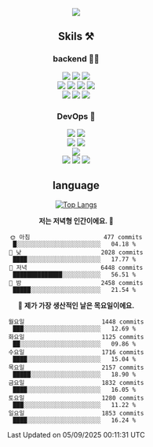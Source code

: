 <div align="center">

<a href="https://hhpluscertificateofcompletion.oopy.io/">
  <img src="https://static.spartacodingclub.kr/hanghae99/plus/completion/badge_black.svg" />
</a>

## Skils ⚒️

### backend 🧑‍💻
  
<img src="https://img.shields.io/badge/Java-FF6600?style=flat-square&logo=buymeacoffee&logoColor=white"/>
<img src="https://img.shields.io/badge/Go-0099FF?style=flat-square&logo=go&logoColor=white"/>
<img src="https://img.shields.io/badge/Kotlin-7F52FF?style=flat-square&logo=kotlin&logoColor=white"/>
  
  
<br />
  
<img src="https://img.shields.io/badge/Spring-339933?style=flat-square&logo=Spring&logoColor=white"/>
<img src="https://img.shields.io/badge/Spring Boot-339933?style=flat-square&logo=Spring Boot&logoColor=white"/>
<img src="https://img.shields.io/badge/Spring Security-339933?style=flat-square&logo=Spring Security&logoColor=white"/>
  
<img src="https://img.shields.io/badge/Spring Data JPA-339933?style=flat-square&logo=Hibernate&logoColor=white"/>

<br />
  
  <img src="https://img.shields.io/badge/mysql-0099FF?style=flat-square&logo=mysql&logoColor=white"/>
  <img src="https://img.shields.io/badge/mariadb-0099FF?style=flat-square&logo=mariadb&logoColor=white"/>
  <img src="https://img.shields.io/badge/mongoDB-47A248?style=flat-square&logo=mongodb&logoColor=white"/>
  
  
### DevOps 🚀
  
  <img src="https://img.shields.io/badge/docker-2496ED?style=flat-square&logo=docker&logoColor=white"/>
  <img src="https://img.shields.io/badge/kubernetes-326CE5?style=flat-square&logo=kubernetes&logoColor=white"/>
  
  <br />
  
  <img src="https://img.shields.io/badge/Github Actions-2088FF?style=flat-square&logo=githubactions&logoColor=white"/>
  <img src="https://img.shields.io/badge/Jenkins-D24939?style=flat-square&logo=jenkins&logoColor=white"/>
  
  
  <br />
  <img src="https://img.shields.io/badge/terraform-7B42BC?style=flat-square&logo=terraform&logoColor=white"/>
  
  <br />
  <img src="https://img.shields.io/badge/Amazon AWS-232F3E?style=flat-square&logo=Amazon AWS&logoColor=white"/>

  <img src="https://img.shields.io/badge/GCP-4285F4?style=flat-square&logo=googlecloud&logoColor=white"/>
  <img src="https://img.shields.io/badge/NCP-03C75A?style=flat-square&logo=naver&logoColor=white"/>
  
  
## language

[![Top Langs](https://github-readme-stats.vercel.app/api/top-langs/?username=zxcv9203&hide=html&exclude_repo=zxcv9203.github.io,golB&theme=grate-gatsby)](https://github.com/zxcv9203/github-readme-stats)
  
<!--START_SECTION:waka-->
**저는 저녁형 인간이에요. 🦉** 

```text
🌞 아침                     477 commits         █░░░░░░░░░░░░░░░░░░░░░░░░   04.18 % 
🌆 낮　                     2028 commits        ████░░░░░░░░░░░░░░░░░░░░░   17.77 % 
🌃 저녁                     6448 commits        ██████████████░░░░░░░░░░░   56.51 % 
🌙 밤　                     2458 commits        █████░░░░░░░░░░░░░░░░░░░░   21.54 % 
```
📅 **제가 가장 생산적인 날은 목요일이에요.** 

```text
월요일                      1448 commits        ███░░░░░░░░░░░░░░░░░░░░░░   12.69 % 
화요일                      1125 commits        ██░░░░░░░░░░░░░░░░░░░░░░░   09.86 % 
수요일                      1716 commits        ████░░░░░░░░░░░░░░░░░░░░░   15.04 % 
목요일                      2157 commits        █████░░░░░░░░░░░░░░░░░░░░   18.90 % 
금요일                      1832 commits        ████░░░░░░░░░░░░░░░░░░░░░   16.05 % 
토요일                      1280 commits        ███░░░░░░░░░░░░░░░░░░░░░░   11.22 % 
일요일                      1853 commits        ████░░░░░░░░░░░░░░░░░░░░░   16.24 % 
```



 Last Updated on 05/09/2025 00:11:31 UTC
<!--END_SECTION:waka-->
  
</div>

